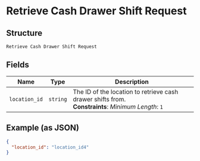 
# Retrieve Cash Drawer Shift Request

## Structure

`Retrieve Cash Drawer Shift Request`

## Fields

| Name | Type | Description |
|  --- | --- | --- |
| `location_id` | `string` | The ID of the location to retrieve cash drawer shifts from.<br>**Constraints**: *Minimum Length*: `1` |

## Example (as JSON)

```json
{
  "location_id": "location_id4"
}
```

